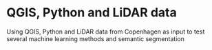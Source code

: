 # QGIS, Python and LiDAR data
Using QGIS, Python and LiDAR data from Copenhagen as input to test several machine learning methods and semantic segmentation
